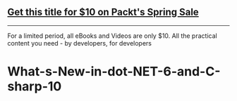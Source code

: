 ## [Get this title for $10 on Packt's Spring Sale](https://www.packt.com/V18623?utm_source=github&utm_medium=packt-github-repo&utm_campaign=spring_10_dollar_2022)
-----
For a limited period, all eBooks and Videos are only $10. All the practical content you need \- by developers, for developers

# What-s-New-in-dot-NET-6-and-C-sharp-10